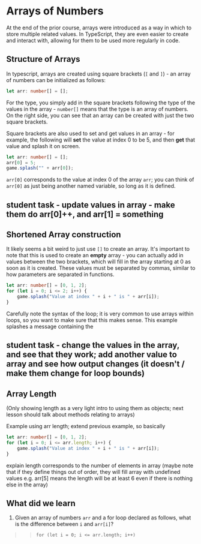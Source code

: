 # Arrays of Numbers

At the end of the prior course, arrays were introduced as a way in which to store multiple related values. In TypeScript, they are even easier to create and interact with, allowing for them to be used more regularly in code.

## Structure of Arrays

In typescript, arrays are created using square brackets (`[` and `]`) - an array of numbers can be initialized as follows:

```typescript
let arr: number[] = [];
```

For the type, you simply add in the square brackets following the type of the values in the array - `number[]` means that the type is an array of numbers. On the right side, you can see that an array can be created with just the two square brackets.

Square brackets are also used to set and get values in an array - for example, the following will **set** the value at index 0 to be 5, and then **get** that value and splash it on screen.

```typescript
let arr: number[] = [];
arr[0] = 5;
game.splash("" + arr[0]);
```

`arr[0]` corresponds to the value at index 0 of the array `arr`; you can think of `arr[0]` as just being another named variable, so long as it is defined.

## student task - update values in array - make them do arr[0]++, and arr[1] = something

## Shortened Array construction

It likely seems a bit weird to just use `[]` to create an array. It's important to note that this is used to create an **empty** array - you can actually add in values between the two brackets, which will fill in the array starting at 0 as soon as it is created. These values must be separated by commas, similar to how parameters are separated in functions.

```typescript
let arr: number[] = [0, 1, 2];
for (let i = 0; i <= 2; i++) {
    game.splash("Value at index " + i + " is " + arr[i]);
}
```

Carefully note the syntax of the loop; it is very common to use arrays within loops, so you want to make sure that this makes sense. This example splashes a message containing the 

## student task - change the values in the array, and see that they work; add another value to array and see how output changes (it doesn't / make them change for loop bounds)

## Array Length

(Only showing length as a very light intro to using them as objects; next lesson should talk about methods relating to arrays)

Example using arr length; extend previous example, so basically

```typescript
let arr: number[] = [0, 1, 2];
for (let i = 0; i <= arr.length; i++) {
    game.splash("Value at index " + i + " is " + arr[i]);
}
```

explain length corresponds to the number of elements in array (maybe note that if they define things out of order, they will fill array with undefined values e.g. arr[5] means the length will be at least 6 even if there is nothing else in the array)

## What did we learn

1. Given an array of numbers `arr` and a for loop declared as follows, what is the difference between `i` and `arr[i]`?

>> `for (let i = 0; i <= arr.length; i++)`